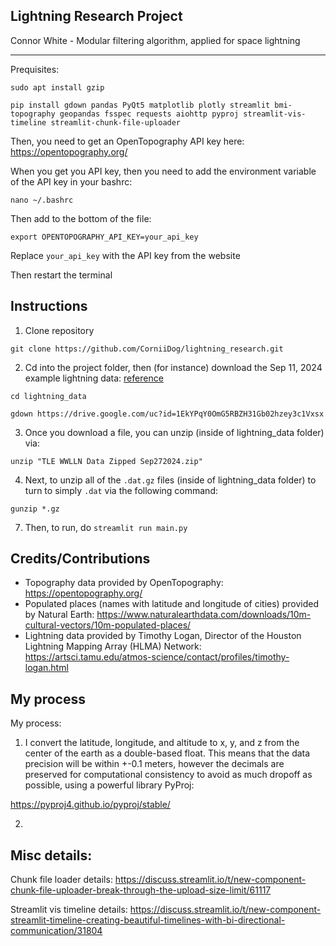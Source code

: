 ## Lightning Research Project

Connor White - Modular filtering algorithm, applied for space lightning

---

Prequisites:

```
sudo apt install gzip 

pip install gdown pandas PyQt5 matplotlib plotly streamlit bmi-topography geopandas fsspec requests aiohttp pyproj streamlit-vis-timeline streamlit-chunk-file-uploader
```

Then, you need to get an OpenTopography API key here: https://opentopography.org/

When you get you API key, then you need to add the environment variable of the API key in your bashrc:
```
nano ~/.bashrc
```

Then add to the bottom of the file:

```
export OPENTOPOGRAPHY_API_KEY=your_api_key
```
Replace `your_api_key` with the API key from the website

Then restart the terminal

## Instructions

1. Clone repository
```
git clone https://github.com/CorniiDog/lightning_research.git
```

2. Cd into the project folder, then (for instance) download the Sep 11, 2024 example lightning data: [reference](https://stackoverflow.com/questions/25010369/wget-curl-large-file-from-google-drive)
```
cd lightning_data

gdown https://drive.google.com/uc?id=1EkYPqY0OmG5RBZH31Gb02hzey3c1Vxsx
```
3. Once you download a file, you can unzip (inside of lightning_data folder) via:

```
unzip "TLE WWLLN Data Zipped Sep272024.zip"
```

4. Next, to unzip all of the `.dat.gz` files (inside of lightning_data folder) to turn to simply `.dat` via the following command:

```
gunzip *.gz
```

7. Then, to run, do `streamlit run main.py`


## Credits/Contributions

- Topography data provided by OpenTopography: https://opentopography.org/
- Populated places (names with latitude and longitude of cities) provided by Natural Earth: https://www.naturalearthdata.com/downloads/10m-cultural-vectors/10m-populated-places/
- Lightning data provided by Timothy Logan, Director of the Houston Lightning Mapping Array (HLMA) Network: https://artsci.tamu.edu/atmos-science/contact/profiles/timothy-logan.html

## My process

My process:

1. I convert the latitude, longitude, and altitude to x, y, and z from the center of the earth as a double-based float. This means that the data precision will be within +-0.1 meters, however the decimals are preserved for computational consistency to avoid as much dropoff as possible, using a powerful library PyProj:

https://pyproj4.github.io/pyproj/stable/

2.


## Misc details:

Chunk file loader details: https://discuss.streamlit.io/t/new-component-chunk-file-uploader-break-through-the-upload-size-limit/61117

Streamlit vis timeline details: https://discuss.streamlit.io/t/new-component-streamlit-timeline-creating-beautiful-timelines-with-bi-directional-communication/31804